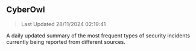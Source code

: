 ## CyberOwl 
> Last Updated 28/11/2024 02:19:41 


A daily updated summary of the most frequent types of security incidents currently being reported from different sources.

